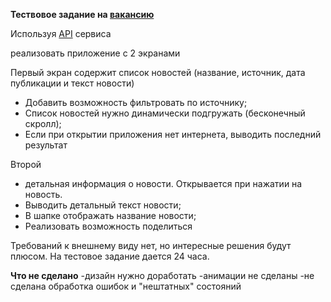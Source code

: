 
**Тествовое задание на  [вакансию](https://krasnodar.hh.ru/vacancy/39081796)**

Используя  [API](https://newsapi.org) сервиса

реализовать приложение с 2 экранами

Первый экран содержит список новостей
(название, источник, дата публикации и текст новости)
- Добавить возможность фильтровать по источнику;
- Список новостей нужно динамически подгружать (бесконечный скролл);
- Если при открытии приложения нет интернета,
выводить последний результат

Второй
- детальная информация о новости.
Открывается при нажатии на новость.
- Выводить детальный текст новости;
- В шапке отображать название новости;
- Реализовать возможность поделиться

Требований к внешнему виду нет, но интересные решения будут плюсом.
На тестовое задание дается 24 часа.

**Что не сделано**
-дизайн нужно доработать
-анимации не сделаны
-не сделана обработка ошибок и "нештатных" состояний 

